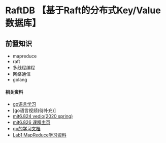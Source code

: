 # RaftDB 【基于Raft的分布式Key/Value数据库】

## 前置知识
- mapreduce
- raft
- 多线程编程
- 网络通信
- golang

#### 相关资料
- [go语言学习](http://tour.golang.org/)
- [go语言视频(待补充)]
- [mit6.824 vedio(2020 spring)](https://www.bilibili.com/video/BV1R7411t71W?vd_source=8594cd729a8f1cff6cfd490313207225)
- [mit6.826 课程主页](http://nil.csail.mit.edu/6.824/2022/)
- [go的学习文档](https://go-zh.org/doc/)
- [Lab1 MapReduce学习资料](https://blog.csdn.net/qq_55193018/article/details/129806921)
